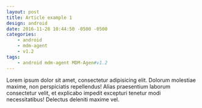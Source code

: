 ```yaml
---
layout: post
title: Article example 1
design: android 
date: 2016-11-28 10:44:50 -0500 -0500
categories:
    - android
    - mdm-agent
    - v1.2
tags:
    - android mdm-agent MDM-Agen#v1.2
---
```

Lorem ipsum dolor sit amet, consectetur adipisicing elit. Dolorum molestiae maxime, non perspiciatis repellendus! Alias praesentium laborum consectetur velit, et explicabo impedit excepturi tenetur modi necessitatibus! Delectus deleniti maxime vel.